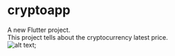 # cryptoapp

A new Flutter project.<br>
This project tells about the cryptocurrency latest price.<br>
![alt text](https://github.com/naveenyadav15/Flutter-Examples/blob/cryptoapp/cryptoapp/cryptoapp.gif);
